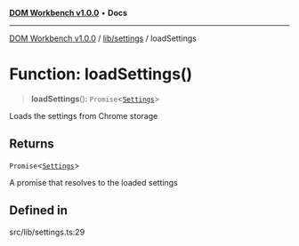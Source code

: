 [**DOM Workbench v1.0.0**](../../../README.md) • **Docs**

***

[DOM Workbench v1.0.0](../../../modules.md) / [lib/settings](../README.md) / loadSettings

# Function: loadSettings()

> **loadSettings**(): `Promise`\<[`Settings`](../interfaces/Settings.md)\>

Loads the settings from Chrome storage

## Returns

`Promise`\<[`Settings`](../interfaces/Settings.md)\>

A promise that resolves to the loaded settings

## Defined in

src/lib/settings.ts:29
